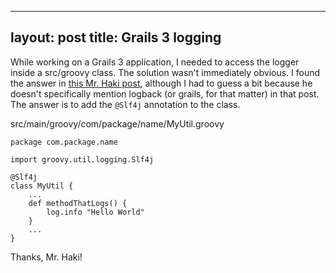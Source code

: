 ---
layout: post
title: Grails 3 logging
-----------------------

While working on a Grails 3 application, I needed to access the logger inside a src/groovy class. The solution wasn't immediately obvious. I found the answer in [this Mr. Haki post](http://mrhaki.blogspot.com/2011/04/groovy-goodness-inject-logging-using.html), although I had to guess a bit because he doesn't specifically mention logback (or grails, for that matter) in that post. The answer is to add the `@Slf4j` annotation to the class.

src/main/groovy/com/package/name/MyUtil.groovy

```
package com.package.name

import groovy.util.logging.Slf4j

@Slf4j
class MyUtil {
    ...
    def methodThatLogs() {
        log.info "Hello World"
    }
    ...
}
```

Thanks, Mr. Haki!